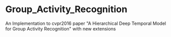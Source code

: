 # Group_Activity_Recognition
An Implementation to cvpr2016 paper "A Hierarchical Deep Temporal Model for Group Activity Recognition" with new extensions
